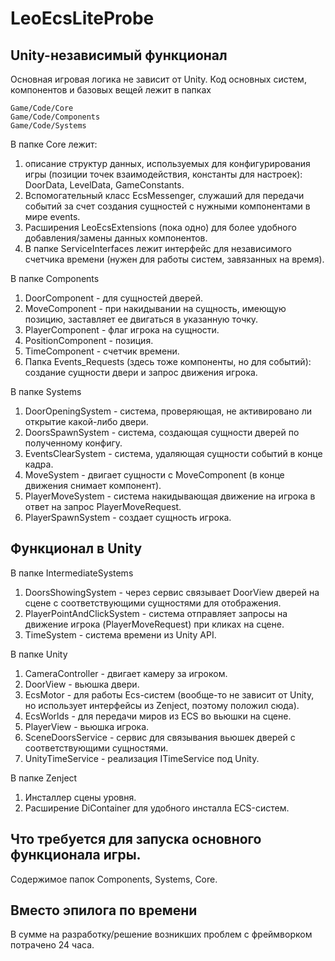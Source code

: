 # LeoEcsLiteProbe

## Unity-независимый функционал

Основная игровая логика не зависит от Unity. Код основных систем, компонентов и базовых вещей лежит в папках

```
Game/Code/Core
Game/Code/Components
Game/Code/Systems
```

В папке Core лежит:

1) описание структур данных, используемых для конфигурирования игры (позиции точек взаимодействия, константы для настроек): DoorData, LevelData, GameConstants.
2) Вспомогательный класс EcsMessenger, служаший для передачи событий за счет создания сущностей с нужными компонентами в мире events.
3) Расширения LeoEcsExtensions (пока одно) для более удобного добавления/замены данных компонентов.
4) В папке ServiceInterfaces лежит интерфейс для независимого счетчика времени (нужен для работы систем, завязанных на время).

В папке Components
1) DoorComponent - для сущностей дверей.
2) MoveComponent - при накидывании на сущность, имеющую позицию, заставляет ее двигаться в указанную точку.
3) PlayerComponent - флаг игрока на сущности.
4) PositionComponent - позиция.
5) TimeComponent - счетчик времени.
6) Папка Events_Requests (здесь тоже компоненты, но для событий): создание сущности двери и запрос движения игрока.

В папке Systems
1) DoorOpeningSystem - система, проверяющая, не активировано ли открытие какой-либо двери.
2) DoorsSpawnSystem - система, создающая сущности дверей по полученному конфигу.
3) EventsClearSystem - система, удаляющая сущности событий в конце кадра.
4) MoveSystem - двигает сущности с MoveComponent (в конце движения снимает компонент).
5) PlayerMoveSystem - система накидывающая движение на игрока в ответ на запрос PlayerMoveRequest.
6) PlayerSpawnSystem - создает сущность игрока.

## Функционал в Unity

В папке IntermediateSystems
1) DoorsShowingSystem - через сервис связывает DoorView дверей на сцене с соответствующими сущностями для отображения.
2) PlayerPointAndClickSystem - система отправляет запросы на движение игрока (PlayerMoveRequest) при кликах на сцене.
3) TimeSystem - система времени из Unity API.

В папке Unity
1) CameraController - двигает камеру за игроком.
2) DoorView - вьюшка двери.
3) EcsMotor - для работы Ecs-систем (вообще-то не зависит от Unity, но использует интерфейсы из Zenject, поэтому положил сюда).
4) EcsWorlds - для передачи миров из ECS во вьюшки на сцене.
5) PlayerView - вьюшка игрока.
6) SceneDoorsService - сервис для связывания вьюшек дверей с соответствующими сущностями.
7) UnityTimeService - реализация ITimeService под Unity.

В папке Zenject
1) Инсталлер сцены уровня.
2) Расширение DiContainer для удобного инсталла ECS-систем.

## Что требуется для запуска основного функционала игры.

Содержимое папок Components, Systems, Core.

## Вместо эпилога по времени

В сумме на разработку/решение возникших проблем с фреймворком потрачено 24 часа.
